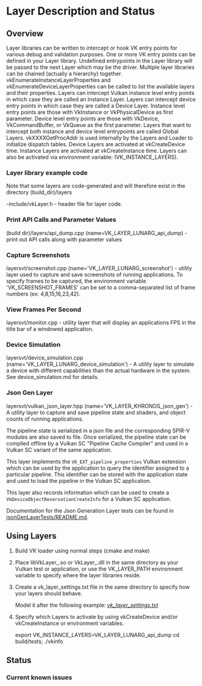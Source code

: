 # Layer Description and Status

## Overview

Layer libraries can be written to intercept or hook VK entry points for various
debug and validation purposes.  One or more VK entry points can be defined in your Layer
library.  Undefined entrypoints in the Layer library will be passed to the next Layer which
may be the driver.  Multiple layer libraries can be chained (actually a hierarchy) together.
vkEnumerateInstanceLayerProperties and vkEnumerateDeviceLayerProperties can be called to list the
available layers and their properties. Layers can intercept Vulkan instance level entry points
in which case they are called an Instance Layer.  Layers can intercept device entry  points
in which case they are called a Device Layer. Instance level entry points are those with VkInstance
or VkPhysicalDevice as first parameter.  Device level entry points are those with VkDevice, VkCommandBuffer,
or VkQueue as the first parameter. Layers that want to intercept both instance and device
level entrypoints are called Global Layers. vkXXXXGetProcAddr is used internally by the Layers and
Loader to initialize dispatch tables. Device Layers are activated at vkCreateDevice time. Instance
Layers are activated at vkCreateInstance time.  Layers can also be activated via environment variable:
(VK_INSTANCE_LAYERS).

### Layer library example code

Note that some layers are code-generated and will therefore exist in the directory (build_dir)/layers

-include/vkLayer.h  - header file for layer code.

### Print API Calls and Parameter Values
(build dir)/layers/api_dump.cpp (name=VK_LAYER_LUNARG_api_dump) - print out API calls along with parameter values

### Capture Screenshots
layersvt/screenshot.cpp (name='VK_LAYER_LUNARG_screenshot') - utility layer used to capture and save screenshots of running applications. 
To specify frames to be captured, the environment variable 'VK_SCREENSHOT_FRAMES' can be set to a comma-separated list of frame numbers (ex: 4,8,15,16,23,42).

### View Frames Per Second
layersvt/monitor.cpp - utility layer that will display an applications FPS in the title bar of a windowed application.

### Device Simulation
layersvt/device_simulation.cpp (name='VK_LAYER_LUNARG_device_simulation') - A utility layer to simulate a device with different capabilities than the actual hardware in the system.  See device_simulation.md for details.

### Json Gen Layer
layersvt/vulkan_json_layer.hpp (name='VK_LAYER_KHRONOS_json_gen') - A utility layer to capture and save
pipeline state and shaders, and object counts of running applications.

The pipeline state is serialized in a json file and the corresponding SPIR-V modules are also saved to file.
Once serialized, the pipeline state can be compiled offline by a Vulkan SC "Pipeline Cache Compiler" and used in a Vulkan SC
variant of the same application.

This layer implements the `VK_EXT_pipeline_properties` Vulkan extension which can be used by the application
to query the identifier assigned to a particular pipeline.
This identifier can be stored with the application state and used to load the pipeline in the Vulkan SC application.

This layer also records information which can be used to create a `VkDeviceObjectReservationCreateInfo` for a Vulkan SC application.

Documentation for the Json Generation Layer tests can be found in [jsonGenLayerTests/README.md](../jsonGenLayerTests/README.md).

## Using Layers

1. Build VK loader using normal steps (cmake and make)
2. Place libVkLayer_<name>.so or VkLayer_<name>.dll in the same directory as your Vulkan test or application, or use the VK\_LAYER\_PATH environment variable to specify where the layer libraries reside.
3. Create a vk_layer_settings.txt file in the same directory to specify how your layers should behave.

    Model it after the following example:  [*vk_layer_settings.txt*](vk_layer_settings.txt)

4. Specify which Layers to activate by using
vkCreateDevice and/or vkCreateInstance or environment variables.

    export VK\_INSTANCE\_LAYERS=VK_LAYER_LUNARG_api_dump
    cd build/tests; ./vkinfo

## Status


### Current known issues
